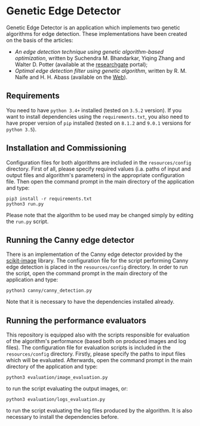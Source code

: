 # Genetic Edge Detector
Genetic Edge Detector is an application which implements two genetic algorithms for edge detection. These implementations 
have been created on the basis of the articles: 
  - *An edge detection technique using genetic algorithm-based optimization*, written by Suchendra M. Bhandarkar, Yiqing
  Zhang and Walter D. Potter (available at the [researchgate](https://www.researchgate.net/publication/222477449_An_edge_detection_technique_using_genetic_algorithm-based_optimization)
  portal);
  - *Optimal edge detection filter using genetic algorithm*, written by R. M. Naife and H. H. Abass (available on the 
  [Web](http://www.iasj.net/iasj?func=fulltext&aId=100469)).

## Requirements
You need to have `python 3.4+` installed (tested on `3.5.2` version). If you want to install dependencies using the 
`requirements.txt`, you also need to have proper version of `pip` installed (tested on `8.1.2` and `9.0.1` versions for 
`python 3.5`).

## Installation and Commissioning
Configuration files for both algorithms are included in the `resources/config` directory. First of all, please specify
required values (i.a. paths of input and output files and algorithm's parameters) in the appropriate configuration file.
Then open the command prompt in the main directory of the application and type:
```
pip3 install -r requirements.txt
python3 run.py 
```
Please note that the algorithm to be used may be changed simply by editing the `run.py` script.

## Running the Canny edge detector
There is an implementation of the Canny edge detector provided by the [scikit-image](http://scikit-image.org/docs/dev/api/skimage.html)
library. The configuration file for the script performing Canny edge detection is placed in the `resources/config`
directory. In order to run the script, open the command prompt in the main directory of the application and type:
```
python3 canny/canny_detection.py
```
Note that it is necessary to have the dependencies installed already.

## Running the performance evaluators
This repository is equipped also with the scripts responsible for evaluation of the algorithm's performance (based both
on produced images and log files). The configuration file for evaluation scripts is included in the `resources/config`
directory. Firstly, please specify the paths to input files which will be evaluated. Afterwards, open the command
prompt in the main directory of the application and type:
```
python3 evaluation/image_evaluation.py
```
to run the script evaluating the output images, or:
```
python3 evaluation/logs_evaluation.py
```
to run the script evaluating the log files produced by the algorithm. It is also necessary to install the dependencies
before.
